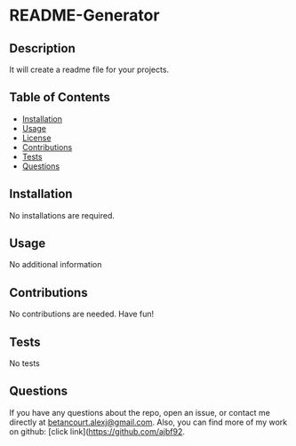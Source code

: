
  # README-Generator

  ## Description

  It will create a readme file for your projects.

  ## Table of Contents

  * [Installation](#Installation)
  * [Usage](#Usage)
  * [License](#License)
  * [Contributions](#Contributions)
  * [Tests](#Tests)
  * [Questions](#Questions)

  ## Installation

  No installations are required.

  ## Usage

  No additional information

  ## Contributions

  No contributions are needed. Have fun!

  ## Tests

  No tests

  ## Questions

  If you have any questions about the repo, open an issue, or contact me directly at betancourt.alexj@gmail.com. Also, you can find more of my work on github: [click link](https://github.com/ajbf92.

